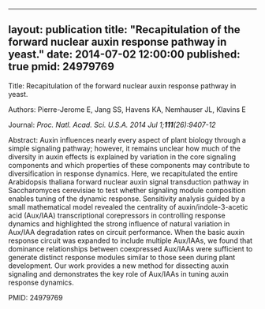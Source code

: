 
---
layout: publication
title:  "Recapitulation of the forward nuclear auxin response pathway in yeast."
date:   2014-07-02 12:00:00
published: true
pmid: 24979769
---

Title: Recapitulation of the forward nuclear auxin response pathway in yeast.

Authors: Pierre-Jerome E, Jang SS, Havens KA, Nemhauser JL, Klavins E

Journal: *Proc. Natl. Acad. Sci. U.S.A. 2014 Jul 1;**111**(26):9407-12*

Abstract: Auxin influences nearly every aspect of plant biology through a simple signaling pathway; however, it remains unclear how much of the diversity in auxin effects is explained by variation in the core signaling components and which properties of these components may contribute to diversification in response dynamics. Here, we recapitulated the entire Arabidopsis thaliana forward nuclear auxin signal transduction pathway in Saccharomyces cerevisiae to test whether signaling module composition enables tuning of the dynamic response. Sensitivity analysis guided by a small mathematical model revealed the centrality of auxin/indole-3-acetic acid (Aux/IAA) transcriptional corepressors in controlling response dynamics and highlighted the strong influence of natural variation in Aux/IAA degradation rates on circuit performance. When the basic auxin response circuit was expanded to include multiple Aux/IAAs, we found that dominance relationships between coexpressed Aux/IAAs were sufficient to generate distinct response modules similar to those seen during plant development. Our work provides a new method for dissecting auxin signaling and demonstrates the key role of Aux/IAAs in tuning auxin response dynamics.

PMID: 24979769

